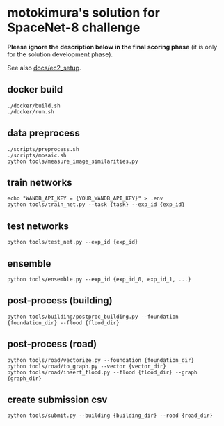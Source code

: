 # motokimura's solution for SpaceNet-8 challenge

**Please ignore the description below in the final scoring phase** (it is only for the solution development phase).

See also [docs/ec2_setup](docs/ec2_setup).

## docker build

```
./docker/build.sh
./docker/run.sh
```

## data preprocess

```
./scripts/preprocess.sh
./scripts/mosaic.sh
python tools/measure_image_similarities.py
```

## train networks

```
echo "WANDB_API_KEY = {YOUR_WANDB_API_KEY}" > .env
python tools/train_net.py --task {task} --exp_id {exp_id}
```

## test networks

```
python tools/test_net.py --exp_id {exp_id}
```

## ensemble

```
python tools/ensemble.py --exp_id {exp_id_0, exp_id_1, ...}
```

## post-process (building)

```
python tools/building/postproc_building.py --foundation {foundation_dir} --flood {flood_dir}
```

## post-process (road)

```
python tools/road/vectorize.py --foundation {foundation_dir}
python tools/road/to_graph.py --vector {vector_dir}
python tools/road/insert_flood.py --flood {flood_dir} --graph {graph_dir}
```

## create submission csv

```
python tools/submit.py --building {building_dir} --road {road_dir}
```
